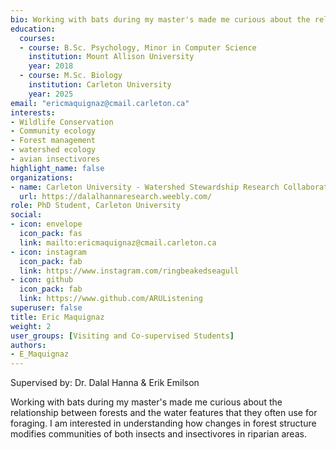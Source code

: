 ```yaml
--- 
bio: Working with bats during my master's made me curious about the relationship  between forests and the water features that they often use for foraging. I am interested in understanding how changes in forest structure modifies communities of both insects and insectivores in riparian areas.
education:
  courses:
  - course: B.Sc. Psychology, Minor in Computer Science
    institution: Mount Allison University
    year: 2018
  - course: M.Sc. Biology
    institution: Carleton University
    year: 2025
email: "ericmaquignaz@cmail.carleton.ca"
interests:
- Wildlife Conservation
- Community ecology
- Forest management
- watershed ecology
- avian insectivores
highlight_name: false
organizations:
- name: Carleton University - Watershed Stewardship Research Collaborative
  url: https://dalalhannaresearch.weebly.com/
role: PhD Student, Carleton University
social:
- icon: envelope
  icon_pack: fas
  link: mailto:ericmaquignaz@cmail.carleton.ca
- icon: instagram
  icon_pack: fab
  link: https://www.instagram.com/ringbeakedseagull
- icon: github
  icon_pack: fab
  link: https://www.github.com/ARUListening
superuser: false
title: Eric Maquignaz
weight: 2
user_groups: [Visiting and Co-supervised Students]
authors:
- E_Maquignaz
---
```


Supervised by: Dr. Dalal Hanna & Erik Emilson



Working with bats during my master's made me curious about the relationship  between forests and the water features that they often use for foraging. I am interested in understanding how changes in forest structure modifies communities of both insects and insectivores in riparian areas.





